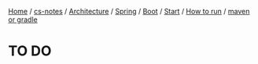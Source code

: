[Home](https://mengxianbin.github.io) /
[cs-notes](https://mengxianbin.github.io/cs-notes/site) /
[Architecture](https://mengxianbin.github.io/cs-notes/site/Architecture) /
[Spring](https://mengxianbin.github.io/cs-notes/site/Architecture/Spring) /
[Boot](https://mengxianbin.github.io/cs-notes/site/Architecture/Spring/Boot) /
[Start](https://mengxianbin.github.io/cs-notes/site/Architecture/Spring/Boot/Start) /
[How to run](https://mengxianbin.github.io/cs-notes/site/Architecture/Spring/Boot/Start/How%20to%20run) /
[maven or gradle](https://mengxianbin.github.io/cs-notes/site/Architecture/Spring/Boot/Start/How%20to%20run/maven%20or%20gradle)

# TO DO
